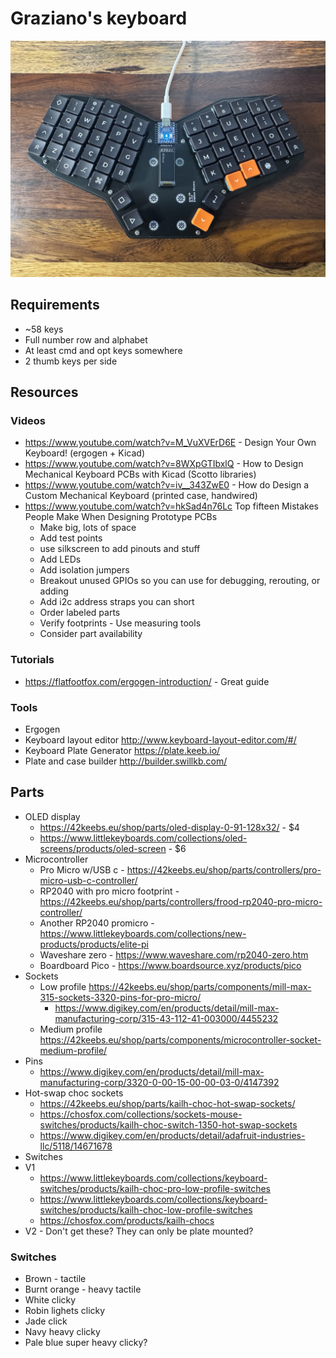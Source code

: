 # Graziano's keyboard

![](./images/keyboard.jpg)

## Requirements
* ~58 keys
* Full number row and alphabet
* At least cmd and opt keys somewhere
* 2 thumb keys per side

## Resources
### Videos
* https://www.youtube.com/watch?v=M_VuXVErD6E - Design Your Own Keyboard! (ergogen + Kicad)
* https://www.youtube.com/watch?v=8WXpGTIbxlQ - How to Design Mechanical Keyboard PCBs with Kicad (Scotto libraries)
* https://www.youtube.com/watch?v=iv__343ZwE0 - How do Design a Custom Mechanical Keyboard (printed case, handwired)
* https://www.youtube.com/watch?v=hkSad4n76Lc Top fifteen Mistakes People Make When Designing Prototype PCBs
  * Make big, lots of space
  * Add test points
  * use silkscreen to add pinouts and stuff
  * Add LEDs
  * Add isolation jumpers
  * Breakout unused GPIOs so you can use for debugging, rerouting, or adding
  * Add i2c address straps you can short
  * Order labeled parts
  * Verify footprints - Use measuring tools
  * Consider part availability
### Tutorials
* https://flatfootfox.com/ergogen-introduction/ - Great guide

### Tools
* Ergogen
* Keyboard layout editor http://www.keyboard-layout-editor.com/#/
* Keyboard Plate Generator https://plate.keeb.io/
* Plate and case builder http://builder.swillkb.com/

## Parts
* OLED display
  * https://42keebs.eu/shop/parts/oled-display-0-91-128x32/ - $4
  * https://www.littlekeyboards.com/collections/oled-screens/products/oled-screen - $6
* Microcontroller
  * Pro Micro w/USB c - https://42keebs.eu/shop/parts/controllers/pro-micro-usb-c-controller/
  * RP2040 with pro micro footprint - https://42keebs.eu/shop/parts/controllers/frood-rp2040-pro-micro-controller/
  * Another RP2040 promicro - https://www.littlekeyboards.com/collections/new-products/products/elite-pi
  * Waveshare zero - https://www.waveshare.com/rp2040-zero.htm
  * Boardboard Pico - https://www.boardsource.xyz/products/pico
* Sockets
  * Low profile https://42keebs.eu/shop/parts/components/mill-max-315-sockets-3320-pins-for-pro-micro/
    * https://www.digikey.com/en/products/detail/mill-max-manufacturing-corp/315-43-112-41-003000/4455232
  * Medium profile https://42keebs.eu/shop/parts/components/microcontroller-socket-medium-profile/
* Pins
  * https://www.digikey.com/en/products/detail/mill-max-manufacturing-corp/3320-0-00-15-00-00-03-0/4147392
* Hot-swap choc sockets
  * https://42keebs.eu/shop/parts/kailh-choc-hot-swap-sockets/
  * https://chosfox.com/collections/sockets-mouse-switches/products/kailh-choc-switch-1350-hot-swap-sockets
  * https://www.digikey.com/en/products/detail/adafruit-industries-llc/5118/14671678
* Switches
 * V1
   * https://www.littlekeyboards.com/collections/keyboard-switches/products/kailh-choc-pro-low-profile-switches
   * https://www.littlekeyboards.com/collections/keyboard-switches/products/kailh-choc-low-profile-switches
   * https://chosfox.com/products/kailh-chocs
 * V2 - Don't get these? They can only be plate mounted?

### Switches
* Brown - tactile
* Burnt orange - heavy tactile
* White clicky
* Robin lighets clicky
* Jade click
* Navy heavy clicky
* Pale blue super heavy clicky?
